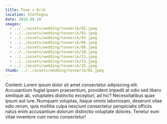 ```yaml
---
title: Tove + Erik
location: Storhogna
date: 2018.09.10
images:
  - ../../assets/wedding/toveerik/01.jpeg
  - ../../assets/wedding/toveerik/02.jpeg
  - ../../assets/wedding/toveerik/03.jpeg
  - ../../assets/wedding/toveerik/06.jpeg
  - ../../assets/wedding/toveerik/08.jpeg
  - ../../assets/wedding/toveerik/10.jpeg
  - ../../assets/wedding/toveerik/11.jpeg
  - ../../assets/wedding/toveerik/13.jpeg
  - ../../assets/wedding/toveerik/15.jpeg
thumb: ../../assets/wedding/toveerik/02.jpeg
---
```


Content: Lorem ipsum dolor sit amet consectetur adipisicing elit.
Accusantium fugiat ipsam praesentium, provident impedit at odio sed libero
similique ab, voluptates distinctio excepturi, ad hic? Necessitatibus quae
ipsum aut iure. Numquam voluptas, itaque omnis laboriosam, deserunt vitae odio
rerum, quis mollitia culpa nesciunt consectetur perspiciatis officiis natus
enim accusantium dolorum distinctio voluptate dolores. Tenetur eum vitae
inventore cum nemo consectetur!

